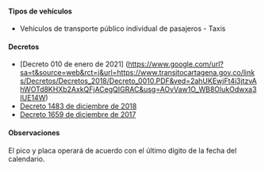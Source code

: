 #### Tipos de vehículos

- Vehículos de transporte público individual de pasajeros - Taxis

#### Decretos

- [Decreto 010 de enero de 2021] (https://www.google.com/url?sa=t&source=web&rct=j&url=https://www.transitocartagena.gov.co/links/Decretos/Decretos_2018/Decreto_0010.PDF&ved=2ahUKEwjFt4i3jtzvAhWOTd8KHXb2AxkQFjACegQIGRAC&usg=AOvVaw1O_WB8OlukOdwxa3IUE14W)
- [Decreto 1483 de diciembre de 2018](http://www.transitocartagena.gov.co/links/Decretos/Decretos_2018/Decreto_1483.PDF)
- [Decreto 1659 de diciembre de 2017](/cartagena/decreto-1659-de-diciembre-de-2017.pdf)

#### Observaciones

El pico y placa operará de acuerdo con el último dígito de la fecha del calendario.
